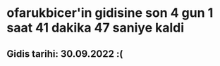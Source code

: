 # ofarukbicer'in gidisine son 4 gun 1 saat 41 dakika 47 saniye kaldi

## Gidis tarihi: 30.09.2022 :(